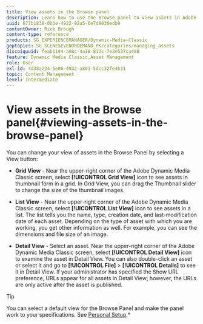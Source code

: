 ```yaml
---
title: View assets in the Browse panel
description: Learn how to use the Browse panel to view assets in Adobe Dynamic Media Classic.
uuid: 677b1838-0bbe-4922-92a5-6e7d9030edb9
contentOwner: Rick Brough
content-type: reference
products: SG_EXPERIENCEMANAGER/Dynamic-Media-Classic
geptopics: SG_SCENESEVENONDEMAND_PK/categories/managing_assets
discoiquuid: feab1194-a98c-4a18-812c-7e2e537ca488
feature: Dynamic Media Classic,Asset Management
role: User
exl-id: 4d38a224-5e06-4932-a801-5dcc32fe4b31
topic: Content Management
level: Intermediate
---
```

# View assets in the Browse panel{#viewing-assets-in-the-browse-panel}

You can change your view of assets in the Browse Panel by selecting a View button:

* **Grid View** - Near the upper-right corner of the Adobe Dynamic Media Classic screen, select **[!UICONTROL Grid View]** icon to see assets in thumbnail form in a grid. In Grid View, you can drag the Thumbnail slider to change the size of the thumbnail images.

* **List View** - Near the upper-right corner of the Adobe Dynamic Media Classic screen, select **[!UICONTROL List View]** icon to see assets in a list. The list tells you the name, type, creation date, and last-modification date of each asset. Depending on the type of asset with which you are working, you get other information as well. For example, you can see the dimensions and file size of an image.

* **Detail View** - Select an asset. Near the upper-right corner of the Adobe Dynamic Media Classic screen, select **[!UICONTROL Detail View]** icon to examine the asset in Detail View. You can also double-click an asset or select it and go to **[!UICONTROL File]** > **[!UICONTROL Details]** to see it in Detail View. If your administrator has specified the Show URL preference, URLs appear for all assets in Detail View; however, the URLs are only active after the asset is published.

>[!TIP]
>
>You can select a default view for the Browse Panel and make the panel work to your specifications. See [Personal Setup](personal-setup.md#personal_setup).*
